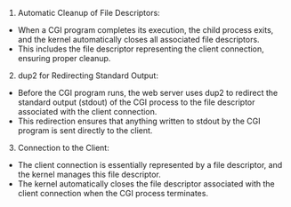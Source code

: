 1. Automatic Cleanup of File Descriptors:

- When a CGI program completes its execution, the child process exits, and the kernel automatically closes all associated file descriptors.
- This includes the file descriptor representing the client connection, ensuring proper cleanup.

2. dup2 for Redirecting Standard Output:

- Before the CGI program runs, the web server uses dup2 to redirect the standard output (stdout) of the CGI process to the file descriptor associated with the client connection.
- This redirection ensures that anything written to stdout by the CGI program is sent directly to the client.

3. Connection to the Client:

- The client connection is essentially represented by a file descriptor, and the kernel manages this file descriptor.
- The kernel automatically closes the file descriptor associated with the client connection when the CGI process terminates.
